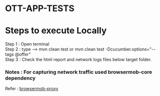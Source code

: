 # OTT-APP-TESTS

# Steps to execute Locally
 
 Step 1 : Open terminal  <br /> 
 Step 2 : type --> mvn clean test or mvn clean test -Dcucumber.options="--tags @offer" <br />
 Step 3 : Check the html report  and network logs files below target folder. <br />
 
 
 
### Notes : For capturing network traffic used browsermob-core dependency 

Refer : [browsermob-proxy](https://github.com/lightbody/browsermob-proxy)
 
